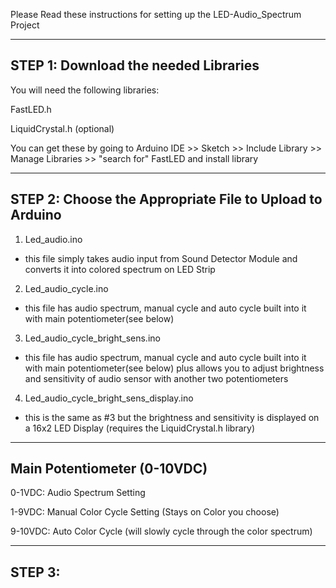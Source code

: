 Please Read these instructions for setting up the LED-Audio_Spectrum Project

----------------------------------------------------------
STEP 1: Download the needed Libraries
----------------------------------------------------------
You will need the following libraries:

FastLED.h

LiquidCrystal.h (optional)

You can get these by going to Arduino IDE >> Sketch >> Include Library >> Manage Libraries >> "search for" FastLED and install library

----------------------------------------------------------
STEP 2: Choose the Appropriate File to Upload to Arduino
----------------------------------------------------------
1. Led_audio.ino
- this file simply takes audio input from Sound Detector Module and converts it into colored spectrum on LED Strip

2. Led_audio_cycle.ino
- this file has audio spectrum, manual cycle and auto cycle built into it with main potentiometer(see below)

3. Led_audio_cycle_bright_sens.ino
- this file has audio spectrum, manual cycle and auto cycle built into it with main potentiometer(see below) plus allows you to adjust brightness and sensitivity of audio sensor with another two potentiometers

4. Led_audio_cycle_bright_sens_display.ino
- this is the same as #3 but the brightness and sensitivity is displayed on a 16x2 LED Display (requires the LiquidCrystal.h library)

----------------------------
Main Potentiometer (0-10VDC)
----------------------------
0-1VDC: Audio Spectrum Setting

1-9VDC: Manual Color Cycle Setting (Stays on Color you choose)

9-10VDC: Auto Color Cycle (will slowly cycle through the color spectrum)

----------------------------------------------------------
STEP 3: 
----------------------------------------------------------

